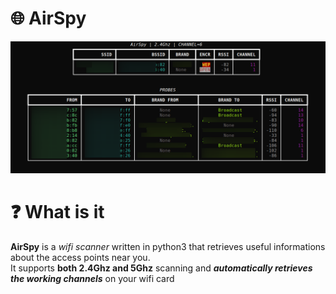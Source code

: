 # 🌐 AirSpy
![](https://github.com/n0nexist/AirSpy/blob/main/screenshot2.png?raw=true)

# ❓ What is it
<b>AirSpy</b> is a <i>wifi scanner</i> written in python3 that retrieves useful informations about the access points near you.<br>
It supports <b>both 2.4Ghz and 5Ghz</b> scanning and <b><i>automatically retrieves the working channels</b></i> on your wifi card
